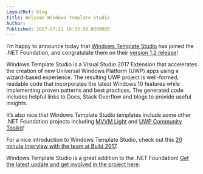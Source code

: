 ```yaml
---
LayoutRef: blog
Title: Welcome Windows Template Studio
Author: 
Published: 2017-07-21 16:33:00.0000000
---
```

<p><p>I’m happy to announce today that <a href="http://aka.ms/wts">Windows Template Studio</a> has joined the .NET Foundation, and congratulate them on their <a href="https://blogs.windows.com/buildingapps/2017/07/21/windows-template-studio-1-2-released/">version 1.2 release</a>!</p><p>Windows Template Studio is a Visual Studio 2017 Extension that accelerates the creation of new Universal Windows Platform (UWP) apps using a wizard-based experience. The resulting UWP project is well-formed, readable code that incorporates the latest Windows 10 features while implementing proven patterns and best practices. The generated code includes helpful links to Docs, Stack Overflow and blogs to provide useful insights.</p><p>It’s also nice that Windows Template Studio templates include some other .NET Foundation projects including <a href="/mvvm-light-toolkit">MVVM Light</a> and <a href="https://dotnetfoundation.org/uwp-community-toolkit">UWP Community Toolkit</a>!</p></p>

<p>For a nice introduction to Windows Template Studio, check out this <a href="https://channel9.msdn.com/Events/Build/2017/C9L12">20 minute interview with the team at Build 2017</a>.</p>

<!--
<img alt="Windows Template Studio demonstration" src="https://winblogs.azureedge.net/win/2017/07/ea0352c071f0e8f81054f1f439302e19.gif"></p>



<p>To get a better idea of what Windows Template Studio does, here's <a href="https://channel9.msdn.com/events/Build/2017/B8096">Clint Rutkas announcing it at Build 2017</a>:</p>





<iframe width="1170" height="658" src="https://channel9.msdn.com/Events/Build/2017/B8096/player#time=3m33s:paused" frameborder="0" allowfullscreen=""></iframe>





<p>And here's an interview after their session, answering some questions and walking through in more detail:</p>





<iframe width="1170" height="658" src="https://channel9.msdn.com/Events/Build/2017/C9L12/player" frameborder="0" allowfullscreen=""></iframe>


-->

<p>Windows Template Studio is a great addition to the .NET Foundation! <a href="http://aka.ms/wts">Get the latest update and get involved in the project here</a>.</p>

